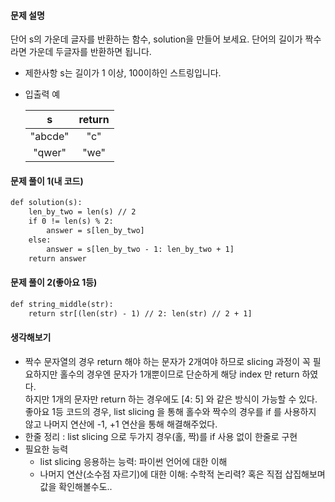 
#### 문제 설명
단어 s의 가운데 글자를 반환하는 함수, solution을 만들어 보세요. 단어의 길이가 짝수라면 가운데 두글자를 반환하면 됩니다.

- 제한사항
s는 길이가 1 이상, 100이하인 스트링입니다.

- 입출력 예

  | s | return |
  |:-----:|:-----:|
  | "abcde" | "c" |
  | "qwer" | "we" |

#### 문제 풀이 1(내 코드)
```1
def solution(s):
    len_by_two = len(s) // 2
    if 0 != len(s) % 2:
        answer = s[len_by_two]
    else:
        answer = s[len_by_two - 1: len_by_two + 1]
    return answer
```

#### 문제 풀이 2(좋아요 1등)
```1
def string_middle(str):
    return str[(len(str) - 1) // 2: len(str) // 2 + 1]
```

#### 생각해보기
- 짝수 문자열의 경우 return 해야 하는 문자가 2개여야 하므로 slicing 과정이 꼭 필요하지만 홀수의 경우엔 문자가 1개뿐이므로 단순하게 해당 index 만 return 하였다.  
하지만 1개의 문자만 return 하는 경우에도 [4: 5] 와 같은 방식이 가능할 수 있다.  
좋아요 1등 코드의 경우, list slicing 을 통해 홀수와 짝수의 경우를 if 를 사용하지 않고 나머지 연산에 -1, +1 연산을 통해 해결해주었다.  
- 한줄 정리 : list slicing 으로 두가지 경우(홀, 짝)를 if 사용 없이 한줄로 구현
- 필요한 능력
  - list slicing 응용하는 능력: 파이썬 언어에 대한 이해
  - 나머지 연산(소수점 자르기)에 대한 이해: 수학적 논리력? 혹은 직접 삽집해보며 값을 확인해볼수도..  
